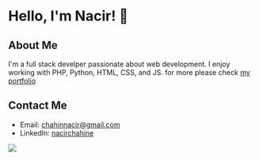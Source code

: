 <!--
### Hi there 👋
**NacirChahine/nacirchahine** is a ✨ _special_ ✨ repository because its `README.md` (this file) appears on your GitHub profile.

Here are some ideas to get you started:

- 🔭 I’m currently working on ...
- 🌱 I’m currently learning ...
- 👯 I’m looking to collaborate on ...
- 🤔 I’m looking for help with ...
- 💬 Ask me about ...
- 📫 How to reach me: ...
- 😄 Pronouns: ...
- ⚡ Fun fact: ...
-->

# Hello, I'm Nacir! 👋

## About Me
I'm a full stack develper passionate about web development. I enjoy working with PHP, Python, HTML, CSS, and JS.
for more please check [my portfolio](https://nacirchahine.github.io/myPortfolio/)

## Contact Me
- Email: chahinnacir@gmail.com
- LinkedIn: [nacirchahine](https://linkedin.com/in/nacirchahine)

[![](https://visitcount.itsvg.in/api?id=nacir&label=Profile%20Views&color=0&icon=5&pretty=true)](https://visitcount.itsvg.in)
